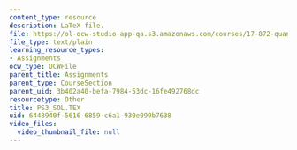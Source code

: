 ```yaml
---
content_type: resource
description: LaTeX file.
file: https://ol-ocw-studio-app-qa.s3.amazonaws.com/courses/17-872-quantitative-research-in-political-science-and-public-policy-spring-2004/6448940f56166859c6a1930e099b7638_PS3_SOL.TEX
file_type: text/plain
learning_resource_types:
- Assignments
ocw_type: OCWFile
parent_title: Assignments
parent_type: CourseSection
parent_uid: 3b402a40-befa-7984-53dc-16fe492768dc
resourcetype: Other
title: PS3_SOL.TEX
uid: 6448940f-5616-6859-c6a1-930e099b7638
video_files:
  video_thumbnail_file: null
---
```


